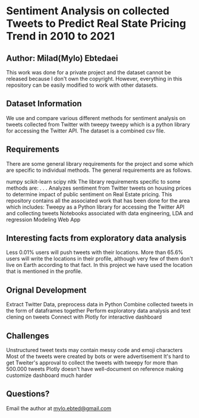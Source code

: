 # Sentiment Analysis on collected Tweets to Predict Real State Pricing Trend in 2010 to 2021
## Author: Milad(Mylo) Ebtedaei

This work was done for a private project and the dataset cannot be released because I don't own the copyright. However, everything in this repository can be easily modified to work with other datasets.

## Dataset Information
We use and compare various different methods for sentiment analysis on tweets collected from Twitter with tweepy tweepy which is a python library for accessing the Twitter API. The dataset is a combined csv file. 

## Requirements
There are some general library requirements for the project and some which are specific to individual methods. The general requirements are as follows.

numpy
scikit-learn
scipy
nltk
The library requirements specific to some methods are:
.
.
.
Analyzes sentiment from Twitter tweets on housing prices to determine impact of public sentiment on Real Estate pricing.
This repository contains all the associated work that has been done for the area which includes:
Tweepy as a Python library for accessing the Twitter API and collecting tweets
Notebooks associated with data engineering, LDA and regression Modeling
Web App

## Interesting facts from exploratory data analysis
Less 0.01% users will push tweets with their locations.
More than 65.6% users will write the locations in their profile, although very few of them don't live on Earth according to that fact. In this project we have used the location that is mentioned in the profile.

## Orignal Development
Extract Twitter Data, preprocess data in Python
Combine collected tweets in the form of dataframes together 
Perform exploratory data analysis and text clening on tweets
Connect with Plotly for interactive dashboard 

## Challenges
Unstructured tweet texts may contain messy code and emoji characters
Most of the tweets were created by bots or were advertisement
It's hard to get Tweiter's approval to collect the tweets with tweepy for more than 500.000 tweets
Plotly doesn't have well-document on reference making customize dashboard much harder

## Questions?
Email the author at mylo.ebted@gmail.com
